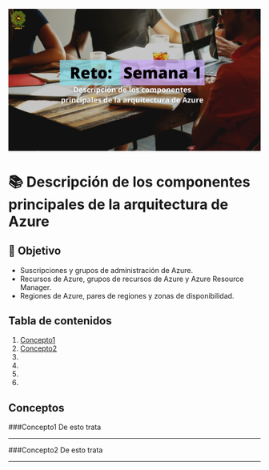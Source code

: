 ![Image text](/Imagenes/BannerTema3.png)
# 📚 Descripción de los componentes principales de la arquitectura de Azure
## 🔎 Objetivo
- Suscripciones y grupos de administración de Azure.
- Recursos de Azure, grupos de recursos de Azure y Azure Resource Manager.
- Regiones de Azure, pares de regiones y zonas de disponibilidad.
## Tabla de contenidos
1. [Concepto1](#Concepto1)
2. [Concepto2](#Concepto2)
3. 
4. 
5. 
6. 

## Conceptos
###Concepto1
De esto trata
***
###Concepto2
De esto trata
***
